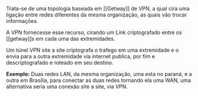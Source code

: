 Trata-se de uma topologia baseada em [[Getway]] de VPN, a qual cira uma ligação entre redes diferentes da mesma organização, as quais vão trocar informações. 

A VPN fornecesse esse recurso, cirando um Link criptografado entre os [[getway]]s em cada uma das extremidades.

Um túnel VPN site a site criptografa o trafego em uma extremidade e o envia para a outra extremidade via internet publica, por fim e descriptografado e roteado em seu destino. 

**Exemplo:**
Duas redes LAN, da mesma organização, uma esta no paraná, e a outra em Brasília, para conectar as duas redes tornando ela uma WAN, uma alternativa seria uma conexão site a site, via VPN.  